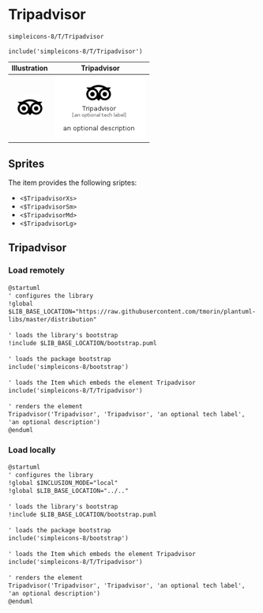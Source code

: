 # Tripadvisor


```text
simpleicons-8/T/Tripadvisor
```

```text
include('simpleicons-8/T/Tripadvisor')
```



| Illustration | Tripadvisor |
| :---: | :---: |
| ![illustration for Illustration](../../simpleicons-8/T/Tripadvisor.png) | ![illustration for Tripadvisor](../../simpleicons-8/T/Tripadvisor.Local.png) |



## Sprites
The item provides the following sriptes:

- `<$TripadvisorXs>`
- `<$TripadvisorSm>`
- `<$TripadvisorMd>`
- `<$TripadvisorLg>`





## Tripadvisor

### Load remotely
```plantuml
@startuml
' configures the library
!global $LIB_BASE_LOCATION="https://raw.githubusercontent.com/tmorin/plantuml-libs/master/distribution"

' loads the library's bootstrap
!include $LIB_BASE_LOCATION/bootstrap.puml

' loads the package bootstrap
include('simpleicons-8/bootstrap')

' loads the Item which embeds the element Tripadvisor
include('simpleicons-8/T/Tripadvisor')

' renders the element
Tripadvisor('Tripadvisor', 'Tripadvisor', 'an optional tech label', 'an optional description')
@enduml
```

### Load locally
```plantuml
@startuml
' configures the library
!global $INCLUSION_MODE="local"
!global $LIB_BASE_LOCATION="../.."

' loads the library's bootstrap
!include $LIB_BASE_LOCATION/bootstrap.puml

' loads the package bootstrap
include('simpleicons-8/bootstrap')

' loads the Item which embeds the element Tripadvisor
include('simpleicons-8/T/Tripadvisor')

' renders the element
Tripadvisor('Tripadvisor', 'Tripadvisor', 'an optional tech label', 'an optional description')
@enduml
```

